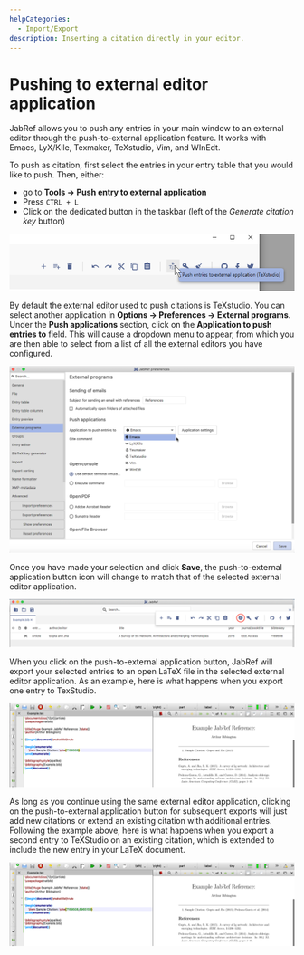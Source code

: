 ```yaml
---
helpCategories:
  - Import/Export
description: Inserting a citation directly in your editor.
---
```


# Pushing to external editor application

JabRef allows you to push any entries in your main window to an external editor through the push-to-external application feature. It works with Emacs, LyX/Kile, Texmaker, TeXstudio, Vim, and WInEdt.

To push as citation, first select the entries in your entry table that you would like to push. Then, either:

* go to **Tools → Push entry to external application​**
* Press `CTRL + L`
* Click on the dedicated button in the taskbar \(left of the _Generate citation key_ button\)

![](../.gitbook/assets/push-external-button-windows%20%282%29%20%282%29%20%282%29.png)



By default the external editor used to push citations is TeXstudio. You can select another application in **Options → Preferences → External programs**. Under the **Push applications** section, click on the **Application to push entries to** field. This will cause a dropdown menu to appear, from which you are then able to select from a list of all the external editors you have configured.

![Select External Application](../.gitbook/assets/during-application-selection%20%282%29%20%282%29%20%282%29%20%282%29.png)

Once you have made your selection and click **Save**, the push-to-external application button icon will change to match that of the selected external editor application.

![New Application After Select](../.gitbook/assets/after-application-selection%20%282%29%20%282%29%20%282%29%20%282%29.png)

When you click on the push-to-external application button, JabRef will export your selected entries to an open LaTeX file in the selected external editor application. As an example, here is what happens when you export one entry to TexStudio.

![Initial Push to External Export](../.gitbook/assets/initial-push-export%20%282%29%20%282%29%20%282%29%20%282%29%20%281%29.png)

As long as you continue using the same external editor application, clicking on the push-to-external application button for subsequent exports will just add new citations or extend an existing citation with additional entries. Following the example above, here is what happens when you export a second entry to TeXStudio on an existing citation, which is extended to include the new entry in your LaTeX document.

![Subsequent Push to External Export](../.gitbook/assets/subsequent-push-export%20%282%29%20%282%29%20%282%29%20%282%29.png)

